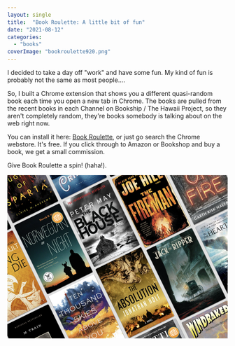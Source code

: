 ```yaml
---
layout: single
title:  "Book Roulette: A little bit of fun"
date: "2021-08-12"
categories: 
  - "books"
coverImage: "bookroulette920.png"
---
```


I decided to take a day off "work" and have some fun. My kind of fun is probably not the same as most people....

So, I built a Chrome extension that shows you a different quasi-random book each time you open a new tab in Chrome. The books are pulled from the recent books in each Channel on Bookship / The Hawaii Project, so they aren't completely random, they're books somebody is talking about on the web right now.

You can install it here: [Book Roulette](https://chrome.google.com/webstore/detail/book-roulette-by-bookship/nmomlgnkllppccohkeemlenohnakehoc?hl=en), or just go search the Chrome webstore. It's free. If you click through to Amazon or Bookshop and buy a book, we get a small commission.

Give Book Roulette a spin! (haha!).

![](/assets/images/bookroulette920.png)

